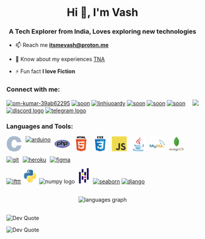 <h1 align="center">Hi 👋, I'm Vash</h1>  
<h3 align="center">A Tech Explorer from India, Loves exploring new technologies</h3>  
  

<!-- 📝 I regularly write articles on [TNA](TNA)    -->

  
- 📫 Reach me **itsmevash@proton.me**
  
- 📄 Know about my experiences [TNA](TNA)  
  
- ⚡ Fun fact **I love Fiction**  
  
<h3 align="left">Connect with me:</h3>  
<img align="right" height="175" src="https://media.giphy.com/media/v1.Y2lkPTc5MGI3NjExenFhMnRxdGx4aWNuaWV4dm51amYzN2dtdTN2Nm5lOHB4aXd5bzc0ciZlcD12MV9naWZzX3NlYXJjaCZjdD1n/1IynFUeOif20g/giphy.gif"  />
<p align="left">  
<a href="https://linkedin.com/in/om-kumar-39ab62295" target="blank"><img align="center" src="https://raw.githubusercontent.com/rahuldkjain/github-profile-readme-generator/master/src/images/icons/Social/linked-in-alt.svg" alt="om-kumar-39ab62295" height="30" width="40" /></a>  
<a href="https://kaggle.com/soon" target="blank"><img align="center" src="https://raw.githubusercontent.com/rahuldkjain/github-profile-readme-generator/master/src/images/icons/Social/kaggle.svg" alt="soon" height="30" width="40" /></a>  
<a href="https://instagram.com/linhjuoardy" target="blank"><img align="center" src="https://raw.githubusercontent.com/rahuldkjain/github-profile-readme-generator/master/src/images/icons/Social/instagram.svg" alt="linhjuoardy" height="30" width="40" /></a>  
<a href="https://www.hackerrank.com/soon" target="blank"><img align="center" src="https://raw.githubusercontent.com/rahuldkjain/github-profile-readme-generator/master/src/images/icons/Social/hackerrank.svg" alt="soon" height="30" width="40" /></a>  
<a href="https://www.leetcode.com/soon" target="blank"><img align="center" src="https://raw.githubusercontent.com/rahuldkjain/github-profile-readme-generator/master/src/images/icons/Social/leet-code.svg" alt="soon" height="30" width="40" /></a>  
<a href="/soon" target="blank"><img align="center" src="https://raw.githubusercontent.com/rahuldkjain/github-profile-readme-generator/master/src/images/icons/Social/rss.svg" alt="soon" height="30" width="40" /></a>  
<a href="https://discord.com/users/YOUR_DISCORD_ID" target="blank"><img align="center" src="https://raw.githubusercontent.com/maurodesouza/profile-readme-generator/master/src/assets/icons/social/discord/default.svg" width="30" height="40" alt="discord logo" /></a>
<a href="https://t.me/YOUR_TELEGRAM_USERNAME" target="blank"><img align="center" src="https://raw.githubusercontent.com/maurodesouza/profile-readme-generator/master/src/assets/icons/social/telegram/default.svg" width="30" height="40" alt="telegram logo" /></a>
</p>
 	


  
<h3 align="left">Languages and Tools:</h3>  
<p align="left" style="display: flex; flex-wrap: wrap; gap: 10px;">
  <a href="https://www.cprogramming.com/" target="blank"><img src="https://raw.githubusercontent.com/devicons/devicon/master/icons/c/c-original.svg" alt="c" width="40" height="40"/></a>
  <a href="https://www.arduino.cc/" target="_blank" rel="noreferrer"><img  src="https://cdn.worldvectorlogo.com/logos/arduino-1.svg" alt="arduino" width="40" height="40"/></a>
  <a href="https://www.php.net" target="_blank"><img  src="https://raw.githubusercontent.com/devicons/devicon/master/icons/php/php-original.svg" alt="php" width="40"         height="40"/></a>
  <a href="https://www.w3.org/html/" target="_blank" rel="noreferrer"><img src="https://raw.githubusercontent.com/devicons/devicon/master/icons/html5/html5-original-wordmark.svg" alt="html5" width="40" height="40"/></a>
  <a href="https://www.w3schools.com/css/" target="_blank" rel="noreferrer"><img src="https://raw.githubusercontent.com/devicons/devicon/master/icons/css3/css3-original-wordmark.svg" alt="css3" width="40" height="40"/></a>
  <a href="https://developer.mozilla.org/en-US/docs/Web/JavaScript" target="_blank" rel="noreferrer"><img src="https://raw.githubusercontent.com/devicons/devicon/master/icons/javascript/javascript-original.svg" alt="javascript" width="40" height="40"/></a>
  <a href="https://www.java.com" target="_blank" rel="noreferrer"><img src="https://raw.githubusercontent.com/devicons/devicon/master/icons/java/java-original.svg" alt="java" width="40" height="40"/></a>
  <a href="https://www.mysql.com/" target="_blank" rel="noreferrer"><img src="https://raw.githubusercontent.com/devicons/devicon/master/icons/mysql/mysql-original-wordmark.svg" alt="mysql" width="40" height="40"/></a>
  <a href="https://www.mongodb.com/" target="_blank" rel="noreferrer"><img src="https://raw.githubusercontent.com/devicons/devicon/master/icons/mongodb/mongodb-original-wordmark.svg" alt="mongodb" width="40" height="40"/></a>
  <a href="https://git-scm.com/" target="_blank" rel="noreferrer"><img src="https://www.vectorlogo.zone/logos/git-scm/git-scm-icon.svg" alt="git" width="40" height="40"/></a>
  <a href="https://heroku.com" target="_blank" rel="noreferrer"><img src="https://www.vectorlogo.zone/logos/heroku/heroku-icon.svg" alt="heroku" width="40" height="40"/></a>
  <a href="https://www.figma.com/" target="_blank" rel="noreferrer"><img src="https://www.vectorlogo.zone/logos/figma/figma-icon.svg" alt="figma" width="40" height="40"/></a>
  
  <a href="https://ifttt.com/" target="_blank" rel="noreferrer"><img src="https://www.vectorlogo.zone/logos/ifttt/ifttt-ar21.svg" alt="ifttt" width="40" height="40"/></a>
  <a href="https://www.python.org" target="_blank" rel="noreferrer"><img src="https://raw.githubusercontent.com/devicons/devicon/master/icons/python/python-original.svg" alt="python" width="40" height="40"/></a>
  <a><img src="https://cdn.jsdelivr.net/gh/devicons/devicon/icons/numpy/numpy-original.svg" height="40" alt="numpy logo"  /></a>
  <a href="https://pandas.pydata.org/" target="_blank" rel="noreferrer"><img src="https://raw.githubusercontent.com/devicons/devicon/2ae2a900d2f041da66e950e4d48052658d850630/icons/pandas/pandas-original.svg" alt="pandas" width="40" height="40"/></a>
  <a href="https://seaborn.pydata.org/" target="_blank" rel="noreferrer"><img src="https://seaborn.pydata.org/_images/logo-mark-lightbg.svg" alt="seaborn" width="40" height="40"/></a>
  <a href="https://www.djangoproject.com/" target="_blank" rel="noreferrer"><img src="https://cdn.worldvectorlogo.com/logos/django.svg" alt="django" width="40" height="40"/>
  </a>
</p>
  
<br> 
<div align="center">
  <img src="https://github-readme-stats.vercel.app/api/top-langs?username=linhjuoardy&locale=en&hide_title=true&layout=compact&card_width=320&langs_count=8&theme=radical&hide_border=false&order=2" height="100" alt="languages graph"  />
</div><br>



![Dev Quote](https://quotes-github-readme.vercel.app/api?type=horizontal&theme=radical&ts=<timestamp>)

![Dev Quote](https://quotes-github-readme.vercel.app/api?type=horizontal&theme=tokyonight&quote=Loda+Bc+)





